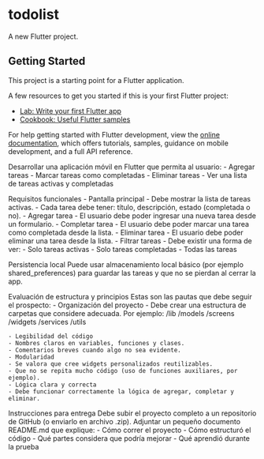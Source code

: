 # todolist

A new Flutter project.

## Getting Started

This project is a starting point for a Flutter application.

A few resources to get you started if this is your first Flutter project:

- [Lab: Write your first Flutter app](https://docs.flutter.dev/get-started/codelab)
- [Cookbook: Useful Flutter samples](https://docs.flutter.dev/cookbook)

For help getting started with Flutter development, view the
[online documentation](https://docs.flutter.dev/), which offers tutorials,
samples, guidance on mobile development, and a full API reference.


<!-- * Code challenge 04 Creeartelo “Gestor de Tareas Personales” -->
Desarrollar una aplicación móvil en Flutter que permita al usuario:
    - Agregar tareas
    - Marcar tareas como completadas
    - Eliminar tareas
    - Ver una lista de tareas activas y completadas

Requisitos funcionales
    - Pantalla principal
    - Debe mostrar la lista de tareas activas.
    - Cada tarea debe tener: título, descripción, estado (completada o no).
    - Agregar tarea
    - El usuario debe poder ingresar una nueva tarea desde un formulario.
    - Completar tarea
    - El usuario debe poder marcar una tarea como completada desde la lista.
    - Eliminar tarea
    - El usuario debe poder eliminar una tarea desde la lista.
    - Filtrar tareas
    - Debe existir una forma de ver:
    - Solo tareas activas
    - Solo tareas completadas
    - Todas las tareas

Persistencia local
    Puede usar almacenamiento local básico (por ejemplo shared_preferences) para guardar las tareas y que no se pierdan al cerrar la app.

Evaluación de estructura y principios
    Estas son las pautas que debe seguir el prospecto:
        - Organización del proyecto
        - Debe crear una estructura de carpetas que considere adecuada. Por ejemplo:
            /lib
            /models
            /screens
            /widgets
            /services
            /utils
<!-- (es un ejemplo de estructura de carpetas, puede ser diferente) -->


<!-- ! Se evaluará que las responsabilidades estén separadas (no todo en main.dart). -->
    - Legibilidad del código
    - Nombres claros en variables, funciones y clases.
    - Comentarios breves cuando algo no sea evidente.
    - Modularidad
    - Se valora que cree widgets personalizados reutilizables.
    - Que no se repita mucho código (uso de funciones auxiliares, por ejemplo).
    - Lógica clara y correcta
    - Debe funcionar correctamente la lógica de agregar, completar y eliminar.

Instrucciones para entrega
    Debe subir el proyecto completo a un repositorio de GitHub (o enviarlo en archivo .zip).
    Adjuntar un pequeño documento README.md que explique:
        - Cómo correr el proyecto
        - Cómo estructuró el código
        - Qué partes considera que podría mejorar
        - Qué aprendió durante la prueba